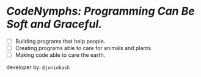 # _**CodeNymphs**: Programming Can Be Soft and Graceful._

 - [ ] Building programs that help people.
 - [ ] Creating programs able to care for animals and plants.
 - [ ] Making code able to care the earth.
 
 developer by: `@juniobash`

<!---
     - [ ] Criar IA para gestão de conhecimento em dados [markdown ou sql]
     `daemon, angel, nymphs`
     ~hospeada em servidor raspberry pi
--->

<!---
    eram criaturas mitologicas com vida ligada, a riachos, lagos, bosques e montanhas - 
    - destaca-se as 9 musas
      ou 9 filhas de minemosine
      * criaturas protetoras e guardiãs
--->
